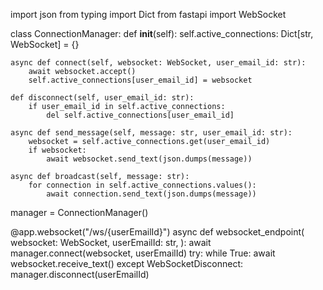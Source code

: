 import json
from typing import Dict
from fastapi import WebSocket


class ConnectionManager:
    def __init__(self):
        self.active_connections: Dict[str, WebSocket] = {}

    async def connect(self, websocket: WebSocket, user_email_id: str):
        await websocket.accept()
        self.active_connections[user_email_id] = websocket

    def disconnect(self, user_email_id: str):
        if user_email_id in self.active_connections:
            del self.active_connections[user_email_id]

    async def send_message(self, message: str, user_email_id: str):
        websocket = self.active_connections.get(user_email_id)
        if websocket:
            await websocket.send_text(json.dumps(message))

    async def broadcast(self, message: str):
        for connection in self.active_connections.values():
            await connection.send_text(json.dumps(message))


manager = ConnectionManager()

@app.websocket("/ws/{userEmailId}")
async def websocket_endpoint(
    websocket: WebSocket,
    userEmailId: str,
):
    await manager.connect(websocket, userEmailId)
    try:
        while True:
            await websocket.receive_text()
    except WebSocketDisconnect:
        manager.disconnect(userEmailId)
